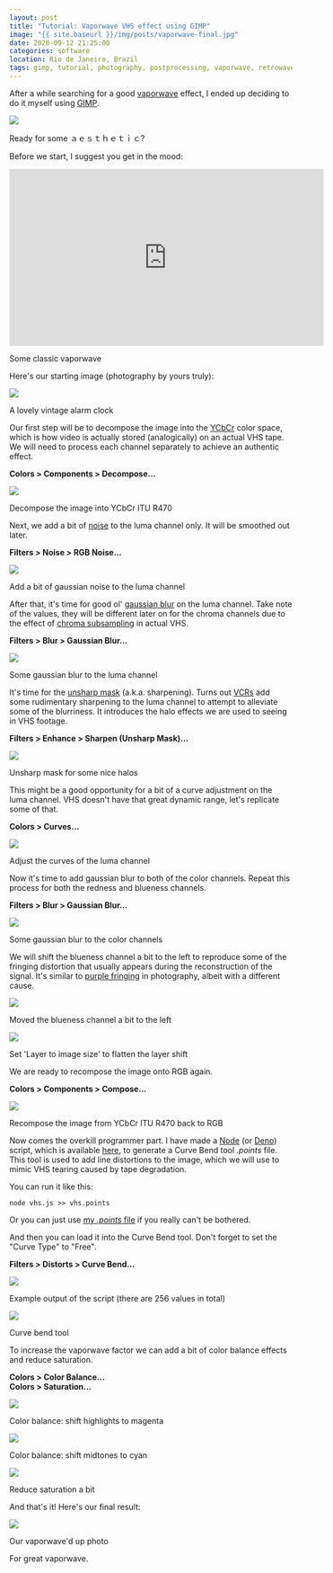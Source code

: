 ```yaml
---
layout: post
title: "Tutorial: Vaporwave VHS effect using GIMP"
image: "{{ site.baseurl }}/img/posts/vaporwave-final.jpg"
date: 2020-09-12 21:25:00
categories: software
location: Rio de Janeiro, Brazil
tags: gimp, tutorial, photography, postprocessing, vaporwave, retrowave, vhs
---
```


After a while searching for a good <a href="https://en.wikipedia.org/wiki/Vaporwave" target="_blank">vaporwave</a> effect, I ended up deciding to do it myself using <a href="https://en.wikipedia.org/wiki/GIMP" target="_blank">GIMP</a>.

<div class="post-image">
    <a href="{{ site.baseurl }}/img/posts/vaporwave-header.jpg" target="_blank"><img src="{{ site.baseurl }}/img/posts/vaporwave-header.jpg"/></a>
    <p class="post-image-caption">Ready for some ａｅｓｔｈｅｔｉｃ?</p>
</div>

<!--more-->

Before we start, I suggest you get in the mood:

<div class="post-image">
    <iframe width="560" height="315" src="https://www.youtube.com/embed/bAgmGZ9iQ2Y" frameborder="0" allowfullscreen></iframe>
    <p class="post-image-caption">Some classic vaporwave</p>
</div>

Here's our starting image (photography by yours truly):

<div class="post-image">
    <a href="{{ site.baseurl }}/img/posts/vaporwave-original.jpg" target="_blank"><img src="{{ site.baseurl }}/img/posts/vaporwave-original.jpg"/></a>
    <p class="post-image-caption">A lovely vintage alarm clock</p>
</div>

Our first step will be to decompose the image into the <a href="https://en.wikipedia.org/wiki/YCbCr" target="_blank">YCbCr</a> color space, which is how video is actually stored (analogically) on an actual VHS tape. We will need to process each channel separately to achieve an authentic effect.

<b>Colors > Components > Decompose...</b>

<div class="post-image">
    <a href="{{ site.baseurl }}/img/posts/vaporwave-step1.png" target="_blank"><img src="{{ site.baseurl }}/img/posts/vaporwave-step1.png"/></a>
    <p class="post-image-caption">Decompose the image into YCbCr ITU R470</p>
</div>

Next, we add a bit of <a href="https://en.wikipedia.org/wiki/Gaussian_noise" target="_blank">noise</a> to the luma channel only. It will be smoothed out later.

<b>Filters > Noise > RGB Noise...</b>

<div class="post-image">
    <a href="{{ site.baseurl }}/img/posts/vaporwave-step2.png" target="_blank"><img src="{{ site.baseurl }}/img/posts/vaporwave-step2.png"/></a>
    <p class="post-image-caption">Add a bit of gaussian noise to the luma channel</p>
</div>

After that, it's time for good ol' <a href="https://en.wikipedia.org/wiki/Gaussian_blur" target="_blank">gaussian blur</a> on the luma channel. Take note of the values, they will be different later on for the chroma channels due to the effect of <a href="en.wikipedia.org/wiki/Chroma_subsampling" target="_blank">chroma subsampling</a> in actual VHS.

<b>Filters > Blur > Gaussian Blur...</b>

<div class="post-image">
    <a href="{{ site.baseurl }}/img/posts/vaporwave-step3.png" target="_blank"><img src="{{ site.baseurl }}/img/posts/vaporwave-step3.png"/></a>
    <p class="post-image-caption">Some gaussian blur to the luma channel</p>
</div>

It's time for the <a href="https://en.wikipedia.org/wiki/Unsharp_masking" target="_blank">unsharp mask</a> (a.k.a. sharpening). Turns out <a href="https://en.wikipedia.org/wiki/Videocassette_recorder" target="_blank">VCRs</a> add some rudimentary sharpening to the luma channel to attempt to alleviate some of the blurriness. It introduces the halo effects we are used to seeing in VHS footage.

<b>Filters > Enhance > Sharpen (Unsharp Mask)...</b>

<div class="post-image">
    <a href="{{ site.baseurl }}/img/posts/vaporwave-step4.png" target="_blank"><img src="{{ site.baseurl }}/img/posts/vaporwave-step4.png"/></a>
    <p class="post-image-caption">Unsharp mask for some nice halos</p>
</div>

This might be a good opportunity for a bit of a curve adjustment on the luma channel. VHS doesn't have that great dynamic range, let's replicate some of that.

<b>Colors > Curves...</b>

<div class="post-image">
    <a href="{{ site.baseurl }}/img/posts/vaporwave-step5.png" target="_blank"><img src="{{ site.baseurl }}/img/posts/vaporwave-step5.png"/></a>
    <p class="post-image-caption">Adjust the curves of the luma channel</p>
</div>

Now it's time to add gaussian blur to both of the color channels. Repeat this process for both the redness and blueness channels.

<b>Filters > Blur > Gaussian Blur...</b>

<div class="post-image">
    <a href="{{ site.baseurl }}/img/posts/vaporwave-step6.png" target="_blank"><img src="{{ site.baseurl }}/img/posts/vaporwave-step6.png"/></a>
    <p class="post-image-caption">Some gaussian blur to the color channels</p>
</div>

We will shift the blueness channel a bit to the left to reproduce some of the fringing distortion that usually appears during the reconstruction of the signal. It's similar to <a href="https://en.wikipedia.org/wiki/Purple_fringing" target="_blank">purple fringing</a> in photography, albeit with a different cause.

<div class="post-image">
    <a href="{{ site.baseurl }}/img/posts/vaporwave-step7.png" target="_blank"><img src="{{ site.baseurl }}/img/posts/vaporwave-step7.png"/></a>
    <p class="post-image-caption">Moved the blueness channel a bit to the left</p>
</div>

<div class="post-image">
    <a href="{{ site.baseurl }}/img/posts/vaporwave-step8.png" target="_blank"><img src="{{ site.baseurl }}/img/posts/vaporwave-step8.png"/></a>
    <p class="post-image-caption">Set 'Layer to image size' to flatten the layer shift</p>
</div>

We are ready to recompose the image onto RGB again.

<b>Colors > Components > Compose...</b>

<div class="post-image">
    <a href="{{ site.baseurl }}/img/posts/vaporwave-step9.png" target="_blank"><img src="{{ site.baseurl }}/img/posts/vaporwave-step9.png"/></a>
    <p class="post-image-caption">Recompose the image from YCbCr ITU R470 back to RGB</p>
</div>

Now comes the overkill programmer part. I have made a <a href="https://en.wikipedia.org/wiki/Node.js" target="_blank">Node</a> (or <a href="https://en.wikipedia.org/wiki/Deno_(software)" target="_blank">Deno</a>) script, which is available <a href="https://gist.github.com/vittau/4adda9c2d51de49a15d4011456e50fd8" target="_blank">here</a>, to generate a Curve Bend tool <i>.points</i> file. This tool is used to add line distortions to the image, which we will use to mimic VHS tearing caused by tape degradation.

You can run it like this:

<pre><code class="bash">node vhs.js >> vhs.points</code></pre>

Or you can just use <a href="{{ site.baseurl }}/other/vhs-curve-bend.points" target="_blank">my <i>.points</i> file</a> if you really can't be bothered.

And then you can load it into the Curve Bend tool. Don't forget to set the "Curve Type" to "Free".

<b>Filters > Distorts > Curve Bend...</b>

<div class="post-image">
    <a href="{{ site.baseurl }}/img/posts/vaporwave-step10.png" target="_blank"><img src="{{ site.baseurl }}/img/posts/vaporwave-step10.png"/></a>
    <p class="post-image-caption">Example output of the script (there are 256 values in total)</p>
</div>

<div class="post-image">
    <a href="{{ site.baseurl }}/img/posts/vaporwave-step11.png" target="_blank"><img src="{{ site.baseurl }}/img/posts/vaporwave-step11.png"/></a>
    <p class="post-image-caption">Curve bend tool</p>
</div>

To increase the vaporwave factor we can add a bit of color balance effects and reduce saturation.

<b>Colors > Color Balance...</b>
<br />
<b>Colors > Saturation...</b>

<div class="post-image">
    <a href="{{ site.baseurl }}/img/posts/vaporwave-step12.png" target="_blank"><img src="{{ site.baseurl }}/img/posts/vaporwave-step12.png"/></a>
    <p class="post-image-caption">Color balance: shift highlights to magenta</p>
</div>

<div class="post-image">
    <a href="{{ site.baseurl }}/img/posts/vaporwave-step13.png" target="_blank"><img src="{{ site.baseurl }}/img/posts/vaporwave-step13.png"/></a>
    <p class="post-image-caption">Color balance: shift midtones to cyan</p>
</div>

<div class="post-image">
    <a href="{{ site.baseurl }}/img/posts/vaporwave-step14.png" target="_blank"><img src="{{ site.baseurl }}/img/posts/vaporwave-step14.png"/></a>
    <p class="post-image-caption">Reduce saturation a bit</p>
</div>

And that's it! Here's our final result:

<div class="post-image">
    <a href="{{ site.baseurl }}/img/posts/vaporwave-final.jpg" target="_blank"><img src="{{ site.baseurl }}/img/posts/vaporwave-final.jpg"/></a>
    <p class="post-image-caption">Our vaporwave'd up photo</p>
</div>

For great vaporwave.
